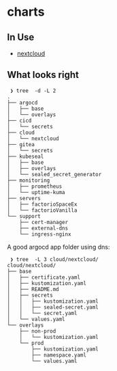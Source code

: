# charts

## In Use

- [nextcloud](https://artifacthub.io/packages/helm/nextcloud/nextcloud)

## What looks right

```
 ❯ tree  -d -L 2
.
├── argocd
│   ├── base
│   └── overlays
├── cicd
│   └── secrets
├── cloud
│   └── nextcloud
├── gitea
│   └── secrets
├── kubeseal
│   ├── base
│   ├── overlays
│   └── sealed_secret_generator
├── monitoring
│   ├── prometheus
│   └── uptime-kuma
├── servers
│   ├── factorioSpaceEx
│   └── factorioVanilla
└── support
    ├── cert-manager
    ├── external-dns
    └── ingress-nginx
```

A good argocd app folder using dns:
```
 ❯ tree  -L 3 cloud/nextcloud/
cloud/nextcloud/
├── base
│   ├── certificate.yaml
│   ├── kustomization.yaml
│   ├── README.md
│   ├── secrets
│   │   ├── kustomization.yaml
│   │   ├── sealed-secret.yaml
│   │   └── secret.yaml
│   └── values.yaml
└── overlays
    ├── non-prod
    │   └── kustomization.yaml
    └── prod
        ├── kustomization.yaml
        ├── namespace.yaml
        └── values.yaml
```
